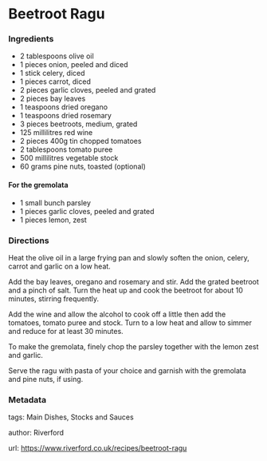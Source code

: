 # Beetroot Ragu

### Ingredients

 * 2 tablespoons olive oil
 * 1 pieces onion, peeled and diced
 * 1 stick celery, diced
 * 1 pieces carrot, diced
 * 2 pieces garlic cloves, peeled and grated
 * 2 pieces bay leaves
 * 1 teaspoons dried oregano
 * 1 teaspoons dried rosemary
 * 3 pieces beetroots, medium, grated
 * 125 millilitres red wine
 * 2 pieces 400g tin chopped tomatoes
 * 2 tablespoons tomato puree
 * 500 millilitres vegetable stock
 * 60 grams pine nuts, toasted (optional)
 
#### For the gremolata

 * 1 small bunch parsley
 * 1 pieces garlic cloves, peeled and grated
 * 1 pieces lemon, zest

### Directions

Heat the olive oil in a large frying pan and slowly soften the onion, celery, carrot and garlic on a low heat.

Add the bay leaves, oregano and rosemary and stir. Add the grated beetroot and a pinch of salt. Turn the heat up and cook the beetroot for about 10 minutes, stirring frequently. 

Add the wine and allow the alcohol to cook off a little then add the tomatoes, tomato puree and stock. Turn to a low heat and allow to simmer and reduce for at least 30 minutes.

To make the gremolata, finely chop the parsley together with the lemon zest and garlic.

Serve the ragu with pasta of your choice and garnish with the gremolata and pine nuts, if using.


### Metadata

tags: Main Dishes, Stocks and Sauces

author: Riverford

url: https://www.riverford.co.uk/recipes/beetroot-ragu

